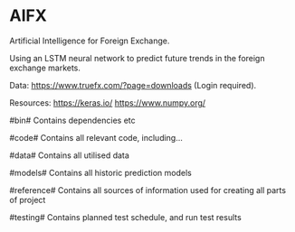 # AIFX
Artificial Intelligence for Foreign Exchange.

Using an LSTM neural network to predict future trends in the foreign exchange markets.

Data: 
https://www.truefx.com/?page=downloads 
(Login required).

Resources:
https://keras.io/
https://www.numpy.org/

#bin#
Contains dependencies etc

#code#
Contains all relevant code, including...

#data#
Contains all utilised data

#models#
Contains all historic prediction models

#reference#
Contains all sources of information used for creating all parts of project

#testing#
Contains planned test schedule, and run test results
